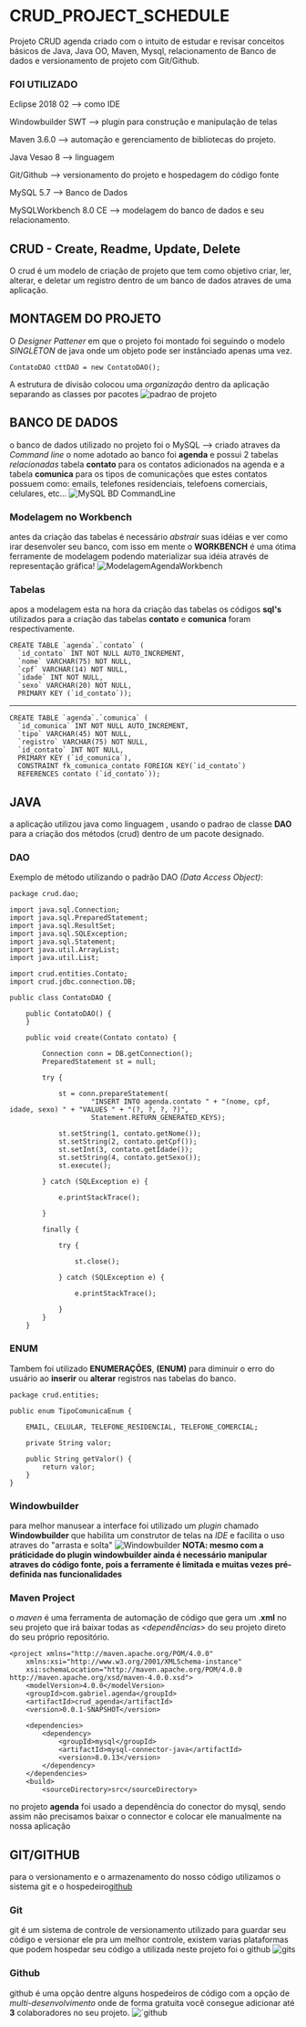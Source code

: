 # CRUD_PROJECT_SCHEDULE
Projeto CRUD agenda criado com o intuito de estudar e revisar conceitos básicos de Java, Java OO, Maven, Mysql, relacionamento de Banco de dados e versionamento de projeto com Git/Github.

### FOI UTILIZADO
Eclipse 2018 02 --> como IDE

Windowbuilder SWT --> plugin para construção e manipulação de telas

Maven 3.6.0 --> automação e gerenciamento de bibliotecas <dependecias> do projeto.
	
Java Vesao 8 --> linguagem

Git/Github --> versionamento do projeto e hospedagem do código fonte

MySQL 5.7 --> Banco de Dados

MySQLWorkbench 8.0 CE --> modelagem do banco de dados e seu relacionamento.


## CRUD - Create, Readme, Update, Delete 
O crud é um modelo de criação de projeto que tem como objetivo criar, ler, alterar, e deletar um registro dentro de um banco de dados atraves de uma aplicação.


## MONTAGEM DO PROJETO
O *Designer Pattener* em que o projeto foi montado foi seguindo o modelo *SINGLETON* de java onde um objeto pode ser instânciado apenas uma vez. 
~~~~
ContatoDAO cttDAO = new ContatoDAO();
~~~~
A estrutura de divisão colocou uma *organização* dentro da aplicação separando as classes por pacotes
![padrao de projeto](https://user-images.githubusercontent.com/48265863/56034530-e762bd80-5cfd-11e9-9db3-d27331da032d.JPG)

## BANCO DE DADOS
o banco de dados utilizado no projeto foi o MySQL --> criado atraves da *Command line* o nome adotado ao banco foi **agenda**
e possui 2 tabelas *relacionadas* tabela **contato** para os contatos adicionados na agenda e a tabela **comunica** para os tipos de comunicações que estes contatos possuem como: emails, telefones residenciais, telefoens comerciais, celulares, etc... 
![MySQL BD CommandLine](https://user-images.githubusercontent.com/48265863/56034527-e598fa00-5cfd-11e9-8f4c-ec1ebe88e307.JPG)

### Modelagem no Workbench
antes da criação das tabelas é necessário *abstrair* suas idéias e ver como irar desenvoler seu banco, com isso em mente o **WORKBENCH** é uma ótima ferramente de modelagem podendo materializar sua idéia através de representação gráfica!
![ModelagemAgendaWorkbench](https://user-images.githubusercontent.com/48265863/56034525-e336a000-5cfd-11e9-8f44-6bc35fa0ca20.JPG)

### Tabelas
apos a modelagem esta na hora da criação das tabelas os códigos **sql's** utilizados para a criação das tabelas **contato** e **comunica** foram respectivamente.

````
CREATE TABLE `agenda`.`contato` (
  `id_contato` INT NOT NULL AUTO_INCREMENT,
  `nome` VARCHAR(75) NOT NULL,
  `cpf` VARCHAR(14) NOT NULL,
  `idade` INT NOT NULL,
  `sexo` VARCHAR(20) NOT NULL,
  PRIMARY KEY (`id_contato`));
````
-----------------------------------------------------
````
CREATE TABLE `agenda`.`comunica` (
  `id_comunica` INT NOT NULL AUTO_INCREMENT,
  `tipo` VARCHAR(45) NOT NULL,
  `registro` VARCHAR(75) NOT NULL,
  `id_contato` INT NOT NULL,
  PRIMARY KEY (`id_comunica`),
  CONSTRAINT fk_comunica_contato FOREIGN KEY(`id_contato`)
  REFERENCES contato (`id_contato`));
````
## JAVA
a aplicação utilizou java como linguagem , usando o padrao de classe **DAO** para a criação dos métodos (crud) dentro de um pacote designado. 

### DAO 
Exemplo de método utilizando o padrão DAO *(Data Access Object)*:
~~~~
package crud.dao;

import java.sql.Connection;
import java.sql.PreparedStatement;
import java.sql.ResultSet;
import java.sql.SQLException;
import java.sql.Statement;
import java.util.ArrayList;
import java.util.List;

import crud.entities.Contato;
import crud.jdbc.connection.DB;

public class ContatoDAO {

	public ContatoDAO() {
	}

	public void create(Contato contato) {

		Connection conn = DB.getConnection();
		PreparedStatement st = null;

		try {

			st = conn.prepareStatement(
					"INSERT INTO agenda.contato " + "(nome, cpf, idade, sexo) " + "VALUES " + "(?, ?, ?, ?)",
					Statement.RETURN_GENERATED_KEYS);

			st.setString(1, contato.getNome());
			st.setString(2, contato.getCpf());
			st.setInt(3, contato.getIdade());
			st.setString(4, contato.getSexo());
			st.execute();

		} catch (SQLException e) {

			e.printStackTrace();

		}

		finally {

			try {

				st.close();

			} catch (SQLException e) {

				e.printStackTrace();

			}
		}
	}
~~~~
### ENUM
Tambem foi utilizado **ENUMERAÇÕES**, **(ENUM)** para diminuir o erro do usuário ao **inserir** ou **alterar**  registros nas tabelas do banco.  
~~~~~~
package crud.entities;

public enum TipoComunicaEnum {

	EMAIL, CELULAR, TELEFONE_RESIDENCIAL, TELEFONE_COMERCIAL;

	private String valor;

	public String getValor() {
		return valor;
	}
}
~~~~~~ 
### Windowbuilder
para melhor manusear a interface foi utilizado um *plugin* chamado **Windowbuilder** que habilita um construtor de telas na *IDE*  e facilita o uso atraves do "arrasta e solta" 
![Windowbuilder](https://user-images.githubusercontent.com/48265863/56034539-ec277180-5cfd-11e9-9af1-7a2a82e23aed.JPG)
**NOTA: mesmo com a práticidade do plugin windowbuilder ainda é necessário manipular atraves do código fonte, pois a ferramente é limitada e muitas vezes pré-definida nas funcionalidades**

### Maven Project
o *maven* é uma ferramenta de automação de código que gera um .**xml** no seu projeto que irá baixar todas as *<dependências>* do seu projeto direto do seu próprio repositório.
~~~~
<project xmlns="http://maven.apache.org/POM/4.0.0"
	xmlns:xsi="http://www.w3.org/2001/XMLSchema-instance"
	xsi:schemaLocation="http://maven.apache.org/POM/4.0.0 http://maven.apache.org/xsd/maven-4.0.0.xsd">
	<modelVersion>4.0.0</modelVersion>
	<groupId>com.gabriel.agenda</groupId>
	<artifactId>crud_agenda</artifactId>
	<version>0.0.1-SNAPSHOT</version>

	<dependencies>
		<dependency>
			<groupId>mysql</groupId>
			<artifactId>mysql-connector-java</artifactId>
			<version>8.0.13</version>
		</dependency>
	</dependencies>
	<build>
		<sourceDirectory>src</sourceDirectory>
~~~~
no projeto **agenda** foi usado a dependência do conector do mysql, sendo assim não precisamos baixar o connector e colocar ele manualmente na nossa aplicação

## GIT/GITHUB
para o versionamento e o armazenamento do nosso código utilizamos o sistema git e o hospedeiro[github](https://github.com)

### Git
git é um sistema de controle de versionamento utilizado para guardar seu código e versionar ele pra um melhor controle, existem varias plataformas que podem hospedar seu código a utilizada neste projeto foi o github
![gits](https://user-images.githubusercontent.com/48265863/56038123-8b049b80-5d07-11e9-8e28-79ecf0341766.jpg)

### Github
github é uma opção dentre alguns hospedeiros de código com a opção de *multi-desenvolvimento* onde de forma gratuita você consegue adicionar até **3** colaboradores no seu projeto. 
![´github](https://user-images.githubusercontent.com/48265863/56038119-893ad800-5d07-11e9-8e78-3092444bc19a.JPG)











